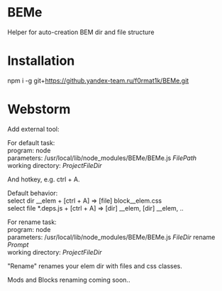 BEMe
==================

Helper for auto-creation BEM dir and file structure

Installation
==
npm i -g git+https://github.yandex-team.ru/f0rmat1k/BEMe.git

Webstorm
==
Add external tool:

For default task:  
program: node  
parameters: /usr/local/lib/node_modules/BEMe/BEMe.js $FilePath$  
working directory: $ProjectFileDir$

And hotkey, e.g. ctrl + A.

Default behavior:  
select dir __elem + [ctrl + A] => [file] block__elem.css  
select file *.deps.js + [ctrl + A] => [dir] __elem, [dir] __elem, ..


For rename task:  
program: node  
parameters: /usr/local/lib/node_modules/BEMe/BEMe.js  $FileDir$ rename $Prompt$  
working directory: $ProjectFileDir$

"Rename" renames your elem dir with files and css classes.  

Mods and Blocks renaming coming soon..
